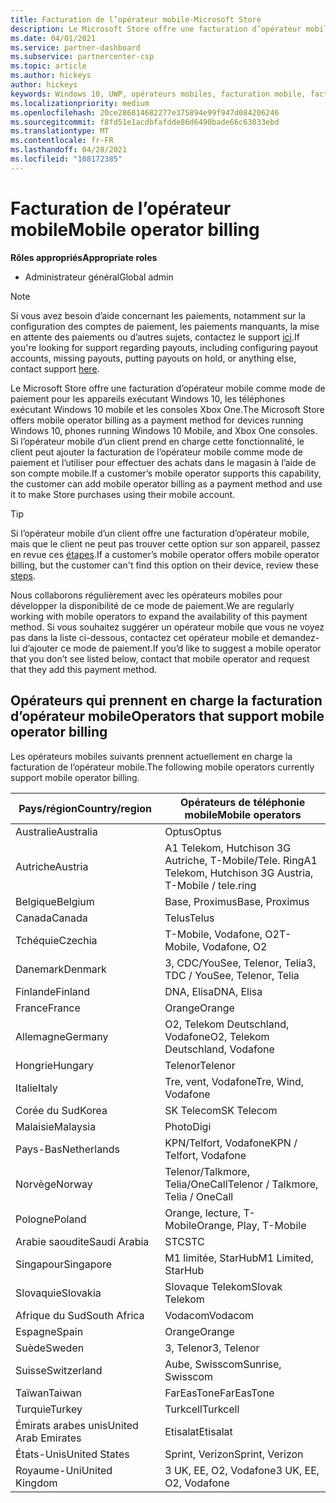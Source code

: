 ```yaml
---
title: Facturation de l’opérateur mobile-Microsoft Store
description: Le Microsoft Store offre une facturation d’opérateur mobile comme mode de paiement pour les opérateurs mobiles qui prennent en charge cette fonctionnalité.
ms.date: 04/01/2021
ms.service: partner-dashboard
ms.subservice: partnercenter-csp
ms.topic: article
ms.author: hickeys
author: hickeys
keywords: Windows 10, UWP, opérateurs mobiles, facturation mobile, facturation opérateur mobile
ms.localizationpriority: medium
ms.openlocfilehash: 20ce286814682277e375894e99f947d084206246
ms.sourcegitcommit: f8fd51e1acdbfafdde86d6490bade66c63033ebd
ms.translationtype: MT
ms.contentlocale: fr-FR
ms.lasthandoff: 04/28/2021
ms.locfileid: "108172385"
---
```

# <a name="mobile-operator-billing"></a><span data-ttu-id="38b8a-104">Facturation de l’opérateur mobile</span><span class="sxs-lookup"><span data-stu-id="38b8a-104">Mobile operator billing</span></span>

<span data-ttu-id="38b8a-105">**Rôles appropriés**</span><span class="sxs-lookup"><span data-stu-id="38b8a-105">**Appropriate roles**</span></span>

- <span data-ttu-id="38b8a-106">Administrateur général</span><span class="sxs-lookup"><span data-stu-id="38b8a-106">Global admin</span></span>

> [!NOTE]
> <span data-ttu-id="38b8a-107">Si vous avez besoin d’aide concernant les paiements, notamment sur la configuration des comptes de paiement, les paiements manquants, la mise en attente des paiements ou d’autres sujets, contactez le support [ici](https://developer.microsoft.com/windows/support).</span><span class="sxs-lookup"><span data-stu-id="38b8a-107">If you're looking for support regarding payouts, including configuring payout accounts, missing payouts, putting payouts on hold, or anything else, contact support [here](https://developer.microsoft.com/windows/support).</span></span>

<span data-ttu-id="38b8a-108">Le Microsoft Store offre une facturation d’opérateur mobile comme mode de paiement pour les appareils exécutant Windows 10, les téléphones exécutant Windows 10 mobile et les consoles Xbox One.</span><span class="sxs-lookup"><span data-stu-id="38b8a-108">The Microsoft Store offers mobile operator billing as a payment method for devices running Windows 10, phones running Windows 10 Mobile, and Xbox One consoles.</span></span> <span data-ttu-id="38b8a-109">Si l’opérateur mobile d’un client prend en charge cette fonctionnalité, le client peut ajouter la facturation de l’opérateur mobile comme mode de paiement et l’utiliser pour effectuer des achats dans le magasin à l’aide de son compte mobile.</span><span class="sxs-lookup"><span data-stu-id="38b8a-109">If a customer’s mobile operator supports this capability, the customer can add mobile operator billing as a payment method and use it to make Store purchases using their mobile account.</span></span>

> [!TIP]
> <span data-ttu-id="38b8a-110">Si l’opérateur mobile d’un client offre une facturation d’opérateur mobile, mais que le client ne peut pas trouver cette option sur son appareil, passez en revue ces [étapes](https://support.microsoft.com/instantanswers/b25d6dd6-fb8b-3710-1e13-4d30eb01b51f).</span><span class="sxs-lookup"><span data-stu-id="38b8a-110">If a customer’s mobile operator offers mobile operator billing, but the customer can't find this option on their device, review these [steps](https://support.microsoft.com/instantanswers/b25d6dd6-fb8b-3710-1e13-4d30eb01b51f).</span></span>

<span data-ttu-id="38b8a-111">Nous collaborons régulièrement avec les opérateurs mobiles pour développer la disponibilité de ce mode de paiement.</span><span class="sxs-lookup"><span data-stu-id="38b8a-111">We are regularly working with mobile operators to expand the availability of this payment method.</span></span> <span data-ttu-id="38b8a-112">Si vous souhaitez suggérer un opérateur mobile que vous ne voyez pas dans la liste ci-dessous, contactez cet opérateur mobile et demandez-lui d’ajouter ce mode de paiement.</span><span class="sxs-lookup"><span data-stu-id="38b8a-112">If you’d like to suggest a mobile operator that you don’t see listed below, contact that mobile operator and request that they add this payment method.</span></span>

## <a name="operators-that-support-mobile-operator-billing"></a><span data-ttu-id="38b8a-113">Opérateurs qui prennent en charge la facturation d’opérateur mobile</span><span class="sxs-lookup"><span data-stu-id="38b8a-113">Operators that support mobile operator billing</span></span>

<span data-ttu-id="38b8a-114">Les opérateurs mobiles suivants prennent actuellement en charge la facturation de l’opérateur mobile.</span><span class="sxs-lookup"><span data-stu-id="38b8a-114">The following mobile operators currently support mobile operator billing.</span></span>

| <span data-ttu-id="38b8a-115">Pays/région</span><span class="sxs-lookup"><span data-stu-id="38b8a-115">Country/region</span></span>       | <span data-ttu-id="38b8a-116">Opérateurs de téléphonie mobile</span><span class="sxs-lookup"><span data-stu-id="38b8a-116">Mobile operators</span></span>                                        |
|----------------------|---------------------------------------------------------|
| <span data-ttu-id="38b8a-117">Australie</span><span class="sxs-lookup"><span data-stu-id="38b8a-117">Australia</span></span>            | <span data-ttu-id="38b8a-118">Optus</span><span class="sxs-lookup"><span data-stu-id="38b8a-118">Optus</span></span>                                                   |
| <span data-ttu-id="38b8a-119">Autriche</span><span class="sxs-lookup"><span data-stu-id="38b8a-119">Austria</span></span>              | <span data-ttu-id="38b8a-120">A1 Telekom, Hutchison 3G Autriche, T-Mobile/Tele. Ring</span><span class="sxs-lookup"><span data-stu-id="38b8a-120">A1 Telekom, Hutchison 3G Austria, T-Mobile / tele.ring</span></span>  |
| <span data-ttu-id="38b8a-121">Belgique</span><span class="sxs-lookup"><span data-stu-id="38b8a-121">Belgium</span></span>              | <span data-ttu-id="38b8a-122">Base, Proximus</span><span class="sxs-lookup"><span data-stu-id="38b8a-122">Base, Proximus</span></span>                                          |
| <span data-ttu-id="38b8a-123">Canada</span><span class="sxs-lookup"><span data-stu-id="38b8a-123">Canada</span></span>               | <span data-ttu-id="38b8a-124">Telus</span><span class="sxs-lookup"><span data-stu-id="38b8a-124">Telus</span></span>                                                   |
| <span data-ttu-id="38b8a-125">Tchéquie</span><span class="sxs-lookup"><span data-stu-id="38b8a-125">Czechia</span></span>              | <span data-ttu-id="38b8a-126">T-Mobile, Vodafone, O2</span><span class="sxs-lookup"><span data-stu-id="38b8a-126">T-Mobile, Vodafone, O2</span></span>                                  |
| <span data-ttu-id="38b8a-127">Danemark</span><span class="sxs-lookup"><span data-stu-id="38b8a-127">Denmark</span></span>              | <span data-ttu-id="38b8a-128">3, CDC/YouSee, Telenor, Telia</span><span class="sxs-lookup"><span data-stu-id="38b8a-128">3, TDC / YouSee, Telenor, Telia</span></span>                         |
| <span data-ttu-id="38b8a-129">Finlande</span><span class="sxs-lookup"><span data-stu-id="38b8a-129">Finland</span></span>              | <span data-ttu-id="38b8a-130">DNA, Elisa</span><span class="sxs-lookup"><span data-stu-id="38b8a-130">DNA, Elisa</span></span>                                              |
| <span data-ttu-id="38b8a-131">France</span><span class="sxs-lookup"><span data-stu-id="38b8a-131">France</span></span>               | <span data-ttu-id="38b8a-132">Orange</span><span class="sxs-lookup"><span data-stu-id="38b8a-132">Orange</span></span>                                                  |
| <span data-ttu-id="38b8a-133">Allemagne</span><span class="sxs-lookup"><span data-stu-id="38b8a-133">Germany</span></span>              | <span data-ttu-id="38b8a-134">O2, Telekom Deutschland, Vodafone</span><span class="sxs-lookup"><span data-stu-id="38b8a-134">O2, Telekom Deutschland, Vodafone</span></span>                       |
| <span data-ttu-id="38b8a-135">Hongrie</span><span class="sxs-lookup"><span data-stu-id="38b8a-135">Hungary</span></span>              | <span data-ttu-id="38b8a-136">Telenor</span><span class="sxs-lookup"><span data-stu-id="38b8a-136">Telenor</span></span>                                                 |
| <span data-ttu-id="38b8a-137">Italie</span><span class="sxs-lookup"><span data-stu-id="38b8a-137">Italy</span></span>                | <span data-ttu-id="38b8a-138">Tre, vent, Vodafone</span><span class="sxs-lookup"><span data-stu-id="38b8a-138">Tre, Wind, Vodafone</span></span>                                     |
| <span data-ttu-id="38b8a-139">Corée du Sud</span><span class="sxs-lookup"><span data-stu-id="38b8a-139">Korea</span></span>                | <span data-ttu-id="38b8a-140">SK Telecom</span><span class="sxs-lookup"><span data-stu-id="38b8a-140">SK Telecom</span></span>                                              |
| <span data-ttu-id="38b8a-141">Malaisie</span><span class="sxs-lookup"><span data-stu-id="38b8a-141">Malaysia</span></span>             | <span data-ttu-id="38b8a-142">Photo</span><span class="sxs-lookup"><span data-stu-id="38b8a-142">Digi</span></span>                                                    |
| <span data-ttu-id="38b8a-143">Pays-Bas</span><span class="sxs-lookup"><span data-stu-id="38b8a-143">Netherlands</span></span>          | <span data-ttu-id="38b8a-144">KPN/Telfort, Vodafone</span><span class="sxs-lookup"><span data-stu-id="38b8a-144">KPN / Telfort, Vodafone</span></span>                                 |
| <span data-ttu-id="38b8a-145">Norvège</span><span class="sxs-lookup"><span data-stu-id="38b8a-145">Norway</span></span>               | <span data-ttu-id="38b8a-146">Telenor/Talkmore, Telia/OneCall</span><span class="sxs-lookup"><span data-stu-id="38b8a-146">Telenor / Talkmore, Telia / OneCall</span></span>                     |
| <span data-ttu-id="38b8a-147">Pologne</span><span class="sxs-lookup"><span data-stu-id="38b8a-147">Poland</span></span>               | <span data-ttu-id="38b8a-148">Orange, lecture, T-Mobile</span><span class="sxs-lookup"><span data-stu-id="38b8a-148">Orange, Play, T-Mobile</span></span>                                  |
| <span data-ttu-id="38b8a-149">Arabie saoudite</span><span class="sxs-lookup"><span data-stu-id="38b8a-149">Saudi Arabia</span></span>         | <span data-ttu-id="38b8a-150">STC</span><span class="sxs-lookup"><span data-stu-id="38b8a-150">STC</span></span>                                                     |
| <span data-ttu-id="38b8a-151">Singapour</span><span class="sxs-lookup"><span data-stu-id="38b8a-151">Singapore</span></span>            | <span data-ttu-id="38b8a-152">M1 limitée, StarHub</span><span class="sxs-lookup"><span data-stu-id="38b8a-152">M1 Limited, StarHub</span></span>                                     |
| <span data-ttu-id="38b8a-153">Slovaquie</span><span class="sxs-lookup"><span data-stu-id="38b8a-153">Slovakia</span></span>             | <span data-ttu-id="38b8a-154">Slovaque Telekom</span><span class="sxs-lookup"><span data-stu-id="38b8a-154">Slovak Telekom</span></span>                                          |
| <span data-ttu-id="38b8a-155">Afrique du Sud</span><span class="sxs-lookup"><span data-stu-id="38b8a-155">South Africa</span></span>         | <span data-ttu-id="38b8a-156">Vodacom</span><span class="sxs-lookup"><span data-stu-id="38b8a-156">Vodacom</span></span>                                                 |
| <span data-ttu-id="38b8a-157">Espagne</span><span class="sxs-lookup"><span data-stu-id="38b8a-157">Spain</span></span>                | <span data-ttu-id="38b8a-158">Orange</span><span class="sxs-lookup"><span data-stu-id="38b8a-158">Orange</span></span>                                                  |
| <span data-ttu-id="38b8a-159">Suède</span><span class="sxs-lookup"><span data-stu-id="38b8a-159">Sweden</span></span>               | <span data-ttu-id="38b8a-160">3, Telenor</span><span class="sxs-lookup"><span data-stu-id="38b8a-160">3, Telenor</span></span>                                              |
| <span data-ttu-id="38b8a-161">Suisse</span><span class="sxs-lookup"><span data-stu-id="38b8a-161">Switzerland</span></span>          | <span data-ttu-id="38b8a-162">Aube, Swisscom</span><span class="sxs-lookup"><span data-stu-id="38b8a-162">Sunrise, Swisscom</span></span>                                       |
| <span data-ttu-id="38b8a-163">Taïwan</span><span class="sxs-lookup"><span data-stu-id="38b8a-163">Taiwan</span></span>               | <span data-ttu-id="38b8a-164">FarEasTone</span><span class="sxs-lookup"><span data-stu-id="38b8a-164">FarEasTone</span></span>                                              |
| <span data-ttu-id="38b8a-165">Turquie</span><span class="sxs-lookup"><span data-stu-id="38b8a-165">Turkey</span></span>               | <span data-ttu-id="38b8a-166">Turkcell</span><span class="sxs-lookup"><span data-stu-id="38b8a-166">Turkcell</span></span>                                                |
| <span data-ttu-id="38b8a-167">Émirats arabes unis</span><span class="sxs-lookup"><span data-stu-id="38b8a-167">United Arab Emirates</span></span> | <span data-ttu-id="38b8a-168">Etisalat</span><span class="sxs-lookup"><span data-stu-id="38b8a-168">Etisalat</span></span>                                                |
| <span data-ttu-id="38b8a-169">États-Unis</span><span class="sxs-lookup"><span data-stu-id="38b8a-169">United States</span></span>        | <span data-ttu-id="38b8a-170">Sprint, Verizon</span><span class="sxs-lookup"><span data-stu-id="38b8a-170">Sprint, Verizon</span></span>                                         |
| <span data-ttu-id="38b8a-171">Royaume-Uni</span><span class="sxs-lookup"><span data-stu-id="38b8a-171">United Kingdom</span></span>       | <span data-ttu-id="38b8a-172">3 UK, EE, O2, Vodafone</span><span class="sxs-lookup"><span data-stu-id="38b8a-172">3 UK, EE, O2, Vodafone</span></span>                                 |
